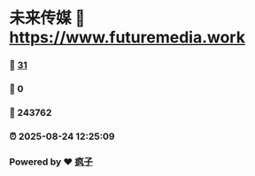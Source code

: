 # 未来传媒 :link: https://www.futuremedia.work 
### :page_facing_up: [31](https://www.futuremedia.work/tag.html) 
### :speech_balloon: 0 
### :hibiscus: 243762 
### :alarm_clock: 2025-08-24 12:25:09 
### Powered by :heart: [疯子](https://github.com/granthuang999/Gmeek)
